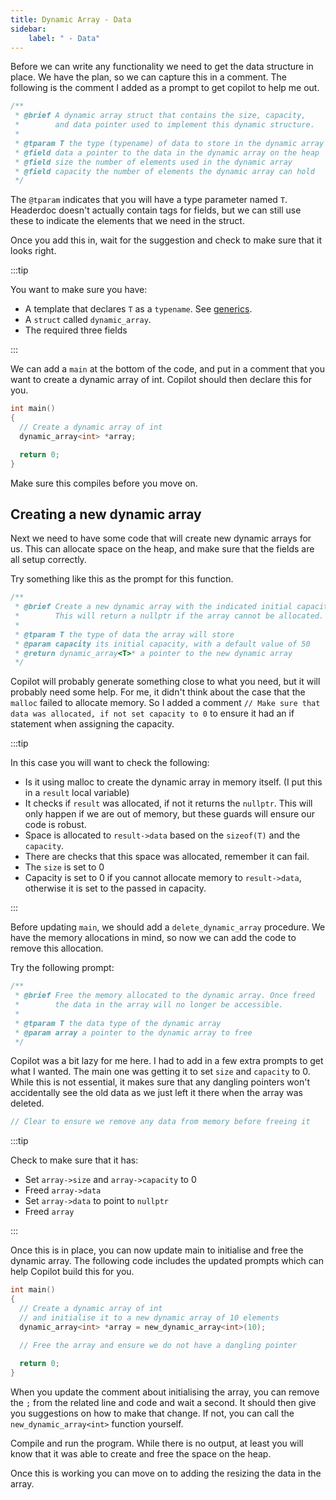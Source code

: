 ```yaml
---
title: Dynamic Array - Data
sidebar:
    label: " - Data"
---
```


Before we can write any functionality we need to get the data structure in place. We have the plan, so we can capture this in a comment. The following is the comment I added as a prompt to get copilot to help me out.

```cpp
/**
 * @brief A dynamic array struct that contains the size, capacity,
 *        and data pointer used to implement this dynamic structure.
 * 
 * @tparam T the type (typename) of data to store in the dynamic array
 * @field data a pointer to the data in the dynamic array on the heap
 * @field size the number of elements used in the dynamic array
 * @field capacity the number of elements the dynamic array can hold
 */
```

The `@tparam` indicates that you will have a type parameter named `T`. Headerdoc doesn't actually contain tags for fields, but we can still use these to indicate the elements that we need in the struct.

Once you add this in, wait for the suggestion and check to make sure that it looks right. 

:::tip

You want to make sure you have:

- A template that declares `T` as a `typename`. See [generics](../../1-concepts/06-generics).
- A `struct` called `dynamic_array`.
- The required three fields

:::

We can add a `main` at the bottom of the code, and put in a comment that you want to create a dynamic array of int. Copilot should then declare this for you.

```cpp
int main()
{
  // Create a dynamic array of int
  dynamic_array<int> *array;

  return 0;
}
```

Make sure this compiles before you move on.

## Creating a new dynamic array

Next we need to have some code that will create new dynamic arrays for us. This can allocate space on the heap, and make sure that the fields are all setup correctly.

Try something like this as the prompt for this function.

```cpp
/**
 * @brief Create a new dynamic array with the indicated initial capacity.
 *        This will return a nullptr if the array cannot be allocated.
 * 
 * @tparam T the type of data the array will store
 * @param capacity its initial capacity, with a default value of 50
 * @return dynamic_array<T>* a pointer to the new dynamic array
 */
```

Copilot will probably generate something close to what you need, but it will probably need some help. For me, it didn't think about the case that the `malloc` failed to allocate memory. So I added a comment `// Make sure that data was allocated, if not set capacity to 0` to ensure it had an if statement when assigning the capacity.

:::tip

In this case you will want to check the following:

- Is it using malloc to create the dynamic array in memory itself. (I put this in a `result` local variable)
- It checks if `result` was allocated, if not it returns the `nullptr`. This will only happen if we are out of memory, but these guards will ensure our code is robust.
- Space is allocated to `result->data` based on the `sizeof(T)` and the `capacity`.
- There are checks that this space was allocated, remember it can fail.
- The `size` is set to 0
- Capacity is set to 0 if you cannot allocate memory to `result->data`, otherwise it is set to the passed in capacity.

:::

Before updating `main`, we should add a `delete_dynamic_array` procedure. We have the memory allocations in mind, so now we can add the code to remove this allocation.

Try the following prompt:

```cpp
/**
 * @brief Free the memory allocated to the dynamic array. Once freed
 *        the data in the array will no longer be accessible.
 * 
 * @tparam T the data type of the dynamic array
 * @param array a pointer to the dynamic array to free
 */
```

Copilot was a bit lazy for me here. I had to add in a few extra prompts to get what I wanted. The main one was getting it to set `size` and `capacity` to 0. While this is not essential, it makes sure that any dangling pointers won't accidentally see the old data as we just left it there when the array was deleted.

```cpp
// Clear to ensure we remove any data from memory before freeing it
```

:::tip

Check to make sure that it has:

- Set `array->size` and `array->capacity` to 0
- Freed `array->data`
- Set `array->data` to point to `nullptr`
- Freed `array`

:::

Once this is in place, you can now update main to initialise and free the dynamic array. The following code includes the updated prompts which can help Copilot build this for you.

```cpp
int main()
{
  // Create a dynamic array of int
  // and initialise it to a new dynamic array of 10 elements
  dynamic_array<int> *array = new_dynamic_array<int>(10);

  // Free the array and ensure we do not have a dangling pointer
  
  return 0;
}
```

When you update the comment about initialising the array, you can remove the `;` from the related line and code and wait a second. It should then give you suggestions on how to make that change. If not, you can call the `new_dynamic_array<int>` function yourself.

Compile and run the program. While there is no output, at least you will know that it was able to create and free the space on the heap.

Once this is working you can move on to adding the resizing the data in the array.
